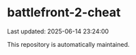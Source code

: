 # battlefront-2-cheat

Last updated: 2025-06-14 23:24:00

This repository is automatically maintained.
